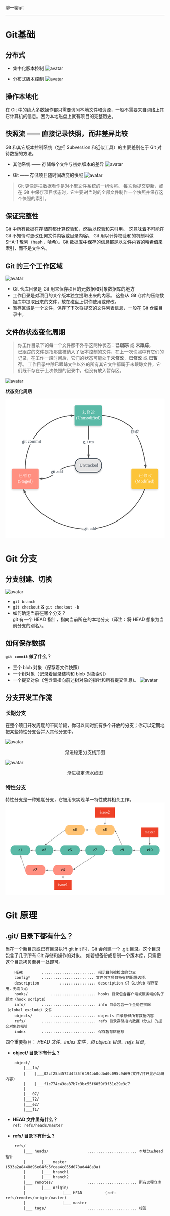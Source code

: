 聊一聊git
***
# Git基础

## 分布式
+ 集中化版本控制
![avatar](https://git-scm.com/book/en/v2/images/centralized.png)

+ 分布式版本控制
![avatar](https://git-scm.com/book/en/v2/images/distributed.png)

## 操作本地化
在 Git 中的绝大多数操作都只需要访问本地文件和资源，一般不需要来自网络上其它计算机的信息。因为本地磁盘上就有项目的完整历史。

## 快照流 —— 直接记录快照，而非差异比较
Git 和其它版本控制系统（包括 Subversion 和近似工具）的主要差别在于 Git 对待数据的方法。

+ 其他系统 —— 存储每个文件与初始版本的差异
![avatar](https://git-scm.com/book/en/v2/images/deltas.png)
  
+ Git —— 存储项目随时间改变的快照
![avatar](https://git-scm.com/book/en/v2/images/snapshots.png)
> Git 更像是把数据看作是对小型文件系统的一组快照。 每次你提交更新，或在 Git 中保存项目状态时，它主要对当时的全部文件制作一个快照并保存这个快照的索引。

## 保证完整性
Git 中所有数据在存储前都计算校验和，然后以校验和来引用。 这意味着不可能在 Git 不知情时更改任何文件内容或目录内容。
Git 用以计算校验和的机制叫做 SHA-1 散列（hash，哈希）。Git 数据库中保存的信息都是以文件内容的哈希值来索引，而不是文件名。

## Git 的三个工作区域
![avatar](https://git-scm.com/book/en/v2/images/areas.png)

+ Git 仓库目录是 Git 用来保存项目的元数据和对象数据库的地方
+ 工作目录是对项目的某个版本独立提取出来的内容。 这些从 Git 仓库的压缩数据库中提取出来的文件，放在磁盘上供你使用或修改。
+ 暂存区域是一个文件，保存了下次将提交的文件列表信息，一般在 Git 仓库目录中。

## 文件的状态变化周期

>你工作目录下的每一个文件都不外乎这两种状态：**已跟踪** 或 **未跟踪**。   
已跟踪的文件是指那些被纳入了版本控制的文件，在上一次快照中有它们的记录，在工作一段时间后，它们的状态可能处于**未修改**，**已修改** 或 **已暂存**。 工作目录中除已跟踪文件以外的所有其它文件都属于未跟踪文件，它们既不存在于上次快照的记录中，也没有放入暂存区。

![avatar](https://git-scm.com/book/en/v2/images/lifecycle.png)

**状态变化周期**

![avatar](https://github.com/JackLiR8/StayHungry-StayFoolish/blob/master/assets/img/git-file-life-circle.png?raw=true)

# Git 分支
## 分支创建、切换
![avatar](https://git-scm.com/book/en/v2/images/checkout-master.png)
+ `git branch`
+ `git checkout` & `git checkout -b`
+ 如何确定当前在哪个分支？  
git 有一个 HEAD 指针，指向当前所在的本地分支（译注：将 HEAD 想象为当前分支的别名）。 

## 如何保存数据
**`git commit` 做了什么？**
+ 三个 blob 对象（保存着文件快照）
+ 一个树对象（记录着目录结构和 blob 对象索引）
+ 一个提交对象（包含着指向前述树对象的指针和所有提交信息)。
![avatar](https://git-scm.com/book/en/v2/images/commit-and-tree.png)

## 分支开发工作流
### 长期分支
在整个项目开发周期的不同阶段，你可以同时拥有多个开放的分支；你可以定期地把某些特性分支合并入其他分支中。  

![avatar](https://git-scm.com/book/en/v2/images/lr-branches-1.png)
<center>渐进稳定分支线形图</center>

![avatar](https://git-scm.com/book/en/v2/images/lr-branches-2.png)
<center>渐进稳定流水线图</center>

### 特性分支
 特性分支是一种短期分支，它被用来实现单一特性或其相关工作。
![avatar](https://github.com/JackLiR8/StayHungry-StayFoolish/blob/master/assets/img/git-branch-01.png?raw=true)

# Git 原理
## .git/ 目录下都有什么？
当在一个新目录或已有目录执行 git init 时，Git 会创建一个 .git 目录。这个目录包含了几乎所有 Git 存储和操作的对象。 如若想备份或复制一个版本库，只需把这个目录拷贝至另一处即可。 
```    
    HEAD        ........................ 指示目前被检出的分支       
    config*     ....................... 文件包含项目特有的配置选项。
    description         ................ description 供 GitWeb 程序使用，无需关心
    hooks/          .................... hooks 目录包含客户端或服务端的钩子脚本（hook scripts）
    info/       ........................ info 目录包含一个全局性排除（global exclude）文件
    objects/        .................... objects 目录存储所有数据内容
    refs/       ........................ refs 目录存储指向数据（分支）的提交对象的指针 
    index       ........................ 保存暂存区信息
```
四个重要条目： *HEAD 文件、index 文件，和 objects 目录、refs 目录*。
+ **object/ 目录下有什么？**
```
    object/
        |___1b/
        |    |___02cf25a4572d4f35f6194bb0cdbd0c095c9d69(文件/打开显示乱码内容)
        |    |___f1c774c43da37b7c3bc55f6059f3f31e29e3c7
        |
        |___07/
        |___72/
        |___e2/
        |___f1/

```
+ **HEAD 文件里有什么？**   
     `ref: refs/heads/master`  

+ **refs/ 目录下有什么？**
```
    refs/     
        |___ heads/                 ...................... 本地分支head指针
        |       |___ master           (533a2a8448d96e04fc5fcaa4c855d078ad448a3a)
        |       |___ branch1
        |       |___ branch2
        |___ remotes/               ...................... 所有远程仓库
        |       |___ origin/
        |                |___ HEAD          (ref: refs/remotes/origin/master)
        |                |___ master
        |___ tags/                  ...................... 标签
```